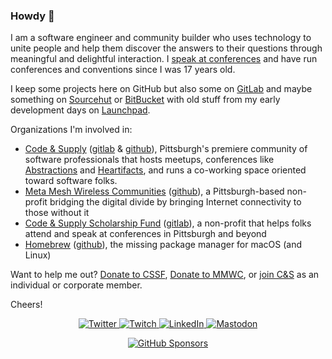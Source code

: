 ### Howdy 🎩

I am a software engineer and community builder who uses technology to unite people and help them discover the answers to their questions through meaningful and delightful interaction. I [speak at conferences](https://github.com/colindean/talks) and have run conferences and conventions since I was 17 years old.

I keep some projects here on GitHub but also some on [GitLab](https://gitlab.com/colindean) and maybe something on [Sourcehut](https://sr.ht/~colindean/) or [BitBucket](https://bitbucket.com/colindean) with old stuff from my early development days on [Launchpad](https://launchpad.net/~colindean).

Organizations I'm involved in:

* [Code & Supply](https://codeandsupply.co) ([gitlab](https://gitlab.com/codeandsupply) & [github](https://github.com/codeandsupply)), Pittsburgh's premiere community of software professionals that hosts meetups, conferences like [Abstractions](https://abstractions.io) and [Heartifacts](https://heartifacts.codeandsupply.co), and runs a co-working space oriented toward software folks.
* [Meta Mesh Wireless Communities](https://metamesh.org) ([github](https://github.com/metamesh)), a Pittsburgh-based non-profit bridging the digital divide by bringing Internet connectivity to those without it
* [Code & Supply Scholarship Fund](https://codeandsupply.fund) ([gitlab](https://gitlab.com/codeandsupplyfund)), a non-profit that helps folks attend and speak at conferences in Pittsburgh and beyond
* [Homebrew](https://brew.sh) ([github](https://github.com/homebrew)), the missing package manager for macOS (and Linux)

Want to help me out? [Donate to CSSF](https://codeandsupply.fund/donate), [Donate to MMWC](https://metamesh.org), or [join C&S](https://codeandsupply.co/join) as an individual or corporate member.

Cheers!

<p align="center">
	<a href="https://twitter.com/colindean">
    <img src="https://img.shields.io/twitter/follow/colindean?label=Twitter&style=social" alt="Twitter">
  </a>
	<a href="https://www.twitch.tv/rhettigan">
    <img src="https://img.shields.io/twitch/status/rhettigan?style=social" alt="Twitch">
  </a>
	<a href="https://www.linkedin.com/in/colindean">
    <img src="https://img.shields.io/badge/LinkedIn--_.svg?style=social&logo=linkedin" alt="LinkedIn">
  </a>
  <a href="https://mastodon.social/web/@colindean">
    <img alt="Mastodon" src="https://img.shields.io/mastodon/follow/000219687?domain=https%3A%2F%2Fmastodon.social&style=social">
  </a>
</p>
<p align="center">
  <a href="https://github.com/sponsors/colindean/">
    <img alt="GitHub Sponsors" src="https://img.shields.io/github/sponsors/colindean">
  </a>

<small>
